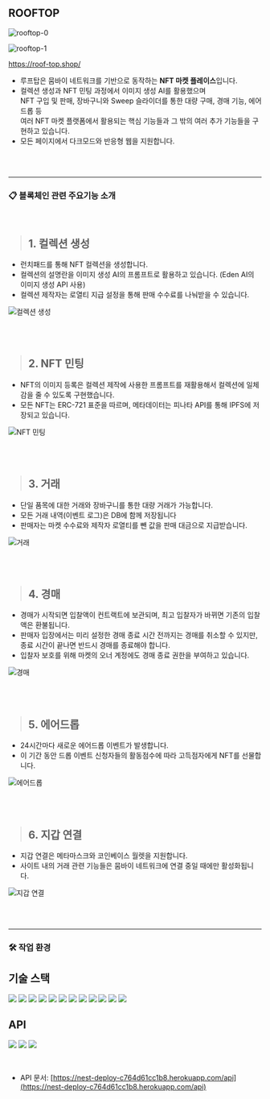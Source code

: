 ## ROOFTOP


![rooftop-0](https://github.com/nazzzo/rooftop-front/assets/112994137/d1f2ef55-5774-4a70-bde3-c6e108a0e164)

![rooftop-1](https://github.com/nazzzo/rooftop-front/assets/112994137/fbb5f92c-7846-410f-ba8b-e84feedddb07)


https://roof-top.shop/


- 루프탑은 뭄바이 네트워크를 기반으로 동작하는 **NFT 마켓 플레이스**입니다. <br>
- 컬렉션 생성과 NFT 민팅 과정에서 이미지 생성 AI를 활용했으며  <br>
NFT 구입 및 판매, 장바구니와 Sweep 슬라이더를 통한 대량 구매, 경매 기능, 에어드롭 등  <br>
여러 NFT 마켓 플랫폼에서 활용되는 핵심 기능들과 그 밖의 여러 추가 기능들을 구현하고 있습니다.  <br>
- 모든 페이지에서 다크모드와 반응형 웹을 지원합니다.

<br> <br>

---

### 📋 블록체인 관련 주요기능 소개

<br>

> ## 1. 컬렉션 생성

- 런치패드를 통해 NFT 컬렉션을 생성합니다.
- 컬렉션의 설명란을 이미지 생성 AI의 프롬프트로 활용하고 있습니다. (Eden AI의 이미지 생성 API 사용)
- 컬렉션 제작자는 로열티 지급 설정을 통해 판매 수수료를 나눠받을 수 있습니다.

![컬렉션 생성](https://github.com/nazzzo/rooftop-front/assets/112994137/48f766ff-20e8-44af-81fc-0660f66162ec)

<br> <br>

> ## 2. NFT 민팅

- NFT의 이미지 등록은 컬렉션 제작에 사용한 프롬프트를 재활용해서 컬렉션에 일체감을 줄 수 있도록 구현했습니다.
- 모든 NFT는 ERC-721 표준을 따르며, 메타데이터는 피나타 API를 통해 IPFS에 저장되고 있습니다.

![NFT 민팅](https://github.com/nazzzo/rooftop-front/assets/112994137/3223de2e-3751-497d-93ad-0e8b17ba9b5b)

<br><br>

> ## 3. 거래

- 단일 품목에 대한 거래와 장바구니를 통한 대량 거래가 가능합니다.
- 모든 거래 내역(이벤트 로그)은 DB에 함께 저장됩니다 
- 판매자는 마켓 수수료와 제작자 로열티를 뺀 값을 판매 대금으로 지급받습니다.

![거래](https://github.com/nazzzo/rooftop-front/assets/112994137/638a3855-7282-4922-88e7-aca812ec9b84)

<br><br>

> ## 4. 경매


- 경매가 시작되면 입찰액이 컨트랙트에 보관되며, 최고 입찰자가 바뀌면 기존의 입찰액은 환불됩니다.
- 판매자 입장에서는 미리 설정한 경매 종료 시간 전까지는 경매를 취소할 수 있지만, 종료 시간이 끝나면 반드시 경매를 종료해야 합니다.
- 입찰자 보호를 위해 마켓의 오너 계정에도 경매 종료 권한을 부여하고 있습니다.

![경매](https://github.com/nazzzo/rooftop-front/assets/112994137/0c9d3691-829c-4897-be6e-c6d58fa7b354)

<br><br>

> ## 5. 에어드롭


- 24시간마다 새로운 에어드롭 이벤트가 발생합니다.
- 이 기간 동안 드롭 이벤트 신청자들의 활동점수에 따라 고득점자에게 NFT를 선물합니다.

![에어드롭](https://github.com/nazzzo/rooftop-front/assets/112994137/03006086-971c-40da-9fbf-03affc4b154b)

<br><br>

> ## 6. 지갑 연결


- 지갑 연결은 메타마스크와 코인베이스 월렛을 지원합니다. 
- 사이트 내의 거래 관련 기능들은 뭄바이 네트워크에 연결 중일 때에만 활성화됩니다.

![지갑 연결](https://github.com/nazzzo/rooftop-front/assets/112994137/0c2a4931-67aa-48a8-8afa-ad2294f1e6e3)

<br><br>

--- 

### 🛠️ 작업 환경

## 기술 스택

<img src="https://img.shields.io/badge/nextjs-000?style=for-the-badge&logo=nextdotjs&logoColor=white"> <img src="https://img.shields.io/badge/nestjs-E0234E?style=for-the-badge&logo=nestjs&logoColor=white"> <img src="https://img.shields.io/badge/typescript-3178C6?style=for-the-badge&logo=typescript&logoColor=white"> <img src="https://img.shields.io/badge/solidity-363636?style=for-the-badge&logo=solidity&logoColor=white"> <img src="https://img.shields.io/badge/tailwindcss-06B6D4?style=for-the-badge&logo=tailwindcss&logoColor=white"> <img src="https://img.shields.io/badge/reactquery-FF4154?style=for-the-badge&logo=reactquery&logoColor=white"> <img src="https://img.shields.io/badge/amplify-FF9900?style=for-the-badge&logo=awsamplify&logoColor=white"> <img src="https://img.shields.io/badge/heroku-430098?style=for-the-badge&logo=heroku&logoColor=white"> <img src="https://img.shields.io/badge/mongodb-47A248?style=for-the-badge&logo=mongodb&logoColor=white"> <img src="https://img.shields.io/badge/mongoose-880000?style=for-the-badge&logo=mongoose&logoColor=white">  <img src="https://img.shields.io/badge/ipfs-65C2CB?style=for-the-badge&logo=ipfs&logoColor=white"> <img src="https://img.shields.io/badge/swagger-85EA2D?style=for-the-badge&logo=swagger&logoColor=black"> 


## API
 <img src="https://img.shields.io/badge/eden_ai-412991?style=for-the-badge&logo=openai&logoColor=white"> <img src="https://img.shields.io/badge/coingecko_api-00874D?style=for-the-badge&logo=&logoColor=white"> <img src="https://img.shields.io/badge/pinata_api-E4405F?style=for-the-badge&logo=&logoColor=white">

<br>

- API 문서: [https://nest-deploy-c764d61cc1b8.herokuapp.com/api](https://nest-deploy-c764d61cc1b8.herokuapp.com/api)
